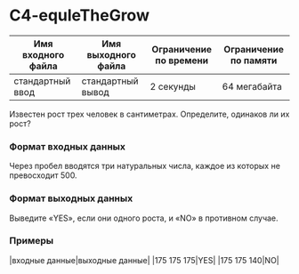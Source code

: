 # C4-equleTheGrow

|Имя входного файла|Имя выходного файла|Ограничение по времени|Ограничение по памяти|
|-|-|-|-|
|стандартный ввод|стандартный вывод|2 секунды|64 мегабайта|

Известен рост трех человек в сантиметрах. Определите, одинаков ли их рост?
### Формат входных данных
Через пробел вводятся три натуральных числа, каждое из которых не превосходит 500.
### Формат выходных данных
Выведите «YES», если они одного роста, и «NO» в противном случае.
### Примеры
|входные данные|выходные данные|
|175 175 175|YES|
|175 175 140|NO|
